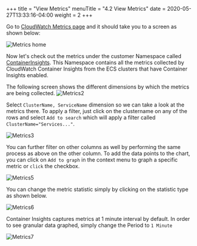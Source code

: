 +++
title = "View Metrics"
menuTitle = "4.2 View Metrics"
date = 2020-05-27T13:33:16-04:00
weight = 2
+++

Go to [CloudWatch Metrics page](https://console.aws.amazon.com/cloudwatch/home?#metricsV2:) and it should take you to a screen as shown below:

![Metrics home](/images/metrics/view-metrics-1.PNG?classes=shadow)

Now let's check out the metrics under the customer Namespace called [ContainerInsights](https://console.aws.amazon.com/cloudwatch/home?#metricsV2:graph=~();namespace=~'ContainerInsights). This Namespace contains all the metrics collected by CloudWatch Container Insights from the ECS clusters that have Container Insights enabled.

The following screen shows the different dimensions by which the metrics are being collected.
![Metrics2](/images/metrics/view-metrics-2.PNG?classes=shadow)

Select `ClusterName, ServiceName` dimension so we can take a look at the metrics there. To apply a filter, just click on the clustername on any of the rows and select `Add to search` which will apply a filter called `ClusterName="Services..."`. 

![Metrics3](/images/metrics/view-metrics-3.PNG?classes=shadow)

You can further filter on other columns as well by performing the same process as above on the other column. To add the data points to the chart, you can click on `Add to graph` in the context menu to graph a specific metric or `click` the checkbox.

![Metrics5](/images/metrics/view-metrics-5.PNG?classes=shadow)

You can change the metric statistic simply by clicking on the statistic type as shown below.

![Metrics6](/images/metrics/view-metrics-6.PNG?classes=shadow)

Container Insights captures metrics at 1 minute interval by default. In order to see granular data graphed, simply change the Period to `1 Minute` 

![Metrics7](/images/metrics/view-metrics-7.PNG?classes=shadow)



